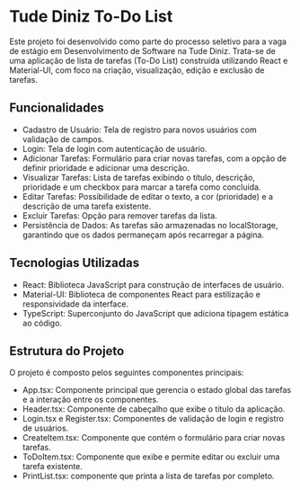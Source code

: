 # Tude Diniz To-Do List

Este projeto foi desenvolvido como parte do processo seletivo para a vaga de estágio em Desenvolvimento de Software na Tude Diniz. Trata-se de uma aplicação de lista de tarefas (To-Do List) construída utilizando React e Material-UI, com foco na criação, visualização, edição e exclusão de tarefas.

## Funcionalidades

- Cadastro de Usuário: Tela de registro para novos usuários com validação de campos.
- Login: Tela de login com autenticação de usuário.
- Adicionar Tarefas: Formulário para criar novas tarefas, com a opção de definir prioridade e adicionar uma descrição.
- Visualizar Tarefas: Lista de tarefas exibindo o título, descrição, prioridade e um checkbox para marcar a tarefa como concluída.
- Editar Tarefas: Possibilidade de editar o texto, a cor (prioridade) e a descrição de uma tarefa existente.
- Excluir Tarefas: Opção para remover tarefas da lista.
- Persistência de Dados: As tarefas são armazenadas no localStorage, garantindo que os dados permaneçam após recarregar a página.

## Tecnologias Utilizadas

- React: Biblioteca JavaScript para construção de interfaces de usuário.
- Material-UI: Biblioteca de componentes React para estilização e responsividade da interface.
- TypeScript: Superconjunto do JavaScript que adiciona tipagem estática ao código.

## Estrutura do Projeto

O projeto é composto pelos seguintes componentes principais:

- App.tsx: Componente principal que gerencia o estado global das tarefas e a interação entre os componentes.
- Header.tsx: Componente de cabeçalho que exibe o título da aplicação.
- Login.tsx e Register.tsx: Componentes de validação de login e registro de usuários.
- CreateItem.tsx: Componente que contém o formulário para criar novas tarefas.
- ToDoItem.tsx: Componente que exibe e permite editar ou excluir uma tarefa existente.
- PrintList.tsx: componente que printa a lista de tarefas por completo.
